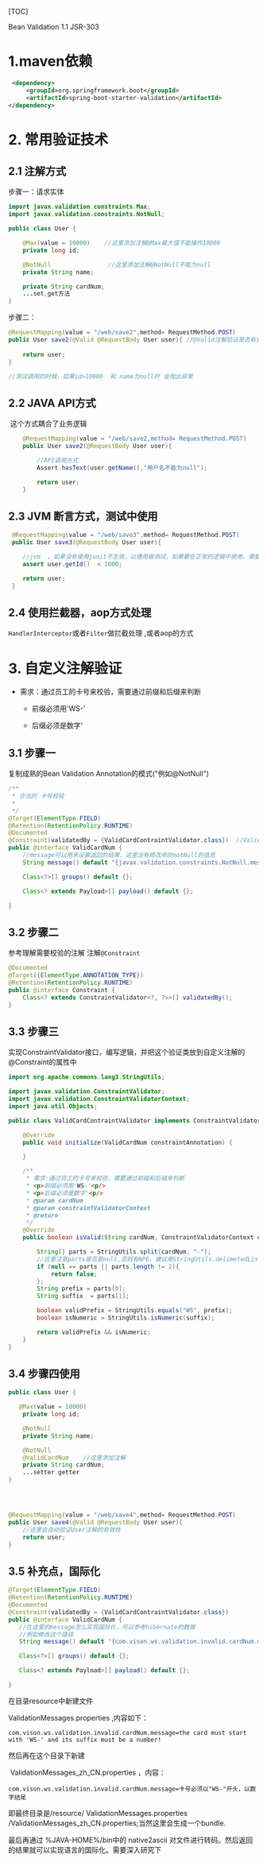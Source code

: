 [TOC]

Bean Validation 1.1 JSR-303

# 1.maven依赖

```xml
 <dependency>
     <groupId>org.springframework.boot</groupId>
     <artifactId>spring-boot-starter-validation</artifactId>
</dependency>
```



# 2. 常用验证技术

## 2.1 注解方式

步骤一：请求实体

```java
import javax.validation.constraints.Max;
import javax.validation.constraints.NotNull;

public class User {

    @Max(value = 10000)    //这里添加注解@Max最大值不能操作10000
    private long id;

    @NotNull				//这里添加注解@NotNull不能为null
    private String name;

    private String cardNum;
 	...set,get方法
}
```

步骤二：

```java
@RequestMapping(value = "/web/save2",method= RequestMethod.POST)
public User save2(@Valid @RequestBody User user){ //@Valid注解验证是否有效否则返回400错误
  
    return user;
}

//测试调用的时候，如果id>10000  和 name为null时 会抛出异常

```



## 2.2 JAVA API方式

​	这个方式耦合了业务逻辑

```java
    @RequestMapping(value = "/web/save2,method= RequestMethod.POST)
    public User save2(@RequestBody User user){

        //API调用方式
        Assert.hasText(user.getName(),"用户名不能为null");

        return user;
    }
```

## 2.3 JVM 断言方式，测试中使用

```java
 @RequestMapping(value = "/web/save3",method= RequestMethod.POST)
 public User save3(@RequestBody User user){

    //jvm  ，如果没有使用junit不生效，以便用做测试，如果要在正常的逻辑中使用，需要在vmoptions启动参数添加 -ea
    assert user.getId()  < 1000;   

    return user;
 }
```



## 2.4 使用拦截器，aop方式处理

   `HandlerInterceptor`或者`Filter`做拦截处理 ,或者aop的方式



# 3. 自定义注解验证

* 需求：通过员工的卡号来校验，需要通过前缀和后缀来判断
     * <p>前缀必须用'WS-'<p/>
     * <p>后缀必须是数字'<p/>

## 3.1 步骤一

复制成熟的Bean Validation Annotation的模式("例如@NotNull")

```java
/**
 * 合法的 卡号校验
 * 
 */
@Target(ElementType.FIELD)
@Retention(RetentionPolicy.RUNTIME)
@Documented
@Constraint(validatedBy = {ValidCardContraintValidator.class})  //ValidCardContraintValidator这个是后面要实现的逻辑判断类
public @interface ValidCardNum {
	//message可以用来设置返回的结果，这里没有修改用的notNull的信息
    String message() default "{javax.validation.constraints.NotNull.message}";

    Class<?>[] groups() default {};

    Class<? extends Payload>[] payload() default {};

}
```



## 3.2 步骤二

 参考理解需要校验的注解 注解`@Constraint`

```java
@Documented
@Target({ElementType.ANNOTATION_TYPE})
@Retention(RetentionPolicy.RUNTIME)
public @interface Constraint {
    Class<? extends ConstraintValidator<?, ?>>[] validatedBy();
}
```

## 3.3 步骤三

实现ConstraintValidator接口，编写逻辑，并把这个验证类放到自定义注解的 @Constraint的属性中

```java
import org.apache.commons.lang3.StringUtils;

import javax.validation.ConstraintValidator;
import javax.validation.ConstraintValidatorContext;
import java.util.Objects;

public class ValidCardContraintValidator implements ConstraintValidator<ValidCardNum,String> {

    @Override
    public void initialize(ValidCardNum constraintAnnotation) {

    }

    /**
     * 需求:通过员工的卡号来校验，需要通过前缀和后缀来判断
     * <p>前缀必须用'WS-'<p/>
     * <p>后缀必须是数字'<p/>
     * @param cardNum
     * @param constraintValidatorContext
     * @return
     */
    @Override
    public boolean isValid(String cardNum, ConstraintValidatorContext constraintValidatorContext) {

        String[] parts = StringUtils.split(cardNum, "-");
        //这里注意parts是否是null,否则有NPE，建议用StringUtils.delimetedListToStringArray()方法
        if (null == parts || parts.length != 2){
            return false;
        };
        String prefix = parts[0];
        String suffix  = parts[1];

        boolean validPrefix = StringUtils.equals("WS", prefix);
        boolean isNumeric = StringUtils.isNumeric(suffix);

        return validPrefix && isNumeric;
    }
}
```

## 3.4 步骤四使用

```java
public class User {

   @Max(value = 10000)
    private long id;

    @NotNull
    private String name;

    @NotNull
    @ValidCardNum    //这里添加注解
    private String cardNum;
    ...setter getter
}




@RequestMapping(value = "/web/save4",method= RequestMethod.POST)
public User save4(@Valid @RequestBody User user){
    //这里会自动验证User注解的有效性
    return user;
}
```



## 3.5 补充点，国际化

 ```java
@Target(ElementType.FIELD)
@Retention(RetentionPolicy.RUNTIME)
@Documented
@Constraint(validatedBy = {ValidCardContraintValidator.class})
public @interface ValidCardNum {
	//在这里的message怎么实现国际化，可以参考hibernate的数据
    //例如修改这个路径
    String message() default "{com.vison.ws.validation.invalid.cardNum.message}";

    Class<?>[] groups() default {};

    Class<? extends Payload>[] payload() default {};

}
 ```



在目录resource中新建文件

   ValidationMessages.properties   ,内容如下：

```properties
com.vison.ws.validation.invalid.cardNum.message=the card must start  with 'WS-' and its suffix must be a number!
```

  然后再在这个目录下新建

​	ValidationMessages_zh_CN.properties ，内容：

```properties
com.vison.ws.validation.invalid.cardNum.message=卡号必须以"WS-"开头，以数字结尾
```



即最终目录是/resource/ ValidationMessages.properties /ValidationMessages_zh_CN.properties;当然这里会生成一个bundle.

最后再通过	%JAVA-HOME%/bin中的 native2ascii 对文件进行转码。然后返回的结果就可以实现语言的国际化。需要深入研究下